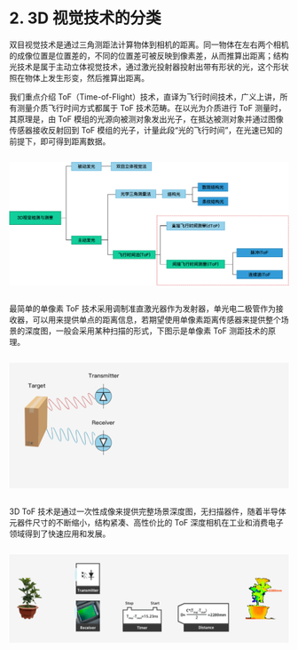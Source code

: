 # 2. 3D 视觉技术的分类

双目视觉技术是通过三角测距法计算物体到相机的距离。同一物体在左右两个相机的成像位置是位置差的，不同的位置差可被反映到像素差，从而推算出距离；结构光技术是属于主动立体视觉技术，通过激光投射器投射出带有形状的光，这个形状照在物体上发生形变，然后推算出距离。

我们重点介绍 ToF（Time-of-Flight）技术，直译为飞行时间技术，广义上讲，所有测量介质飞行时间方式都属于 ToF 技术范畴。在以光为介质进行 ToF 测量时，其原理是，由 ToF 模组的光源向被测对象发出光子，在抵达被测对象并通过图像传感器接收反射回到 ToF 模组的光子，计量此段“光的飞行时间”，在光速已知的前提下，即可得到距离数据。

<div class="center">

![技术分类](pic/z-img206.png)

</div>

最简单的单像素 ToF 技术采用调制准直激光器作为发射器，单光电二极管作为接收器，可以用来提供单点的距离信息，若期望使用单像素距离传感器来提供整个场景的深度图，一般会采用某种扫描的形式，下图示是单像素 ToF 测距技术的原理。

<div class="center">

![单像素ToF测距技术的原理](pic/nimg6.gif)

</div>

3D ToF 技术是通过一次性成像来提供完整场景深度图，无扫描器件，随着半导体元器件尺寸的不断缩小，结构紧凑、高性价比的 ToF 深度相机在工业和消费电子领域得到了快速应用和发展。

<div class="center">

![花盆测距图](pic/nimg7.gif)

</div>

<style>
.center
{
  width: auto;
  display: table;
  margin-left: auto;
  margin-right: auto;
}
</style>
